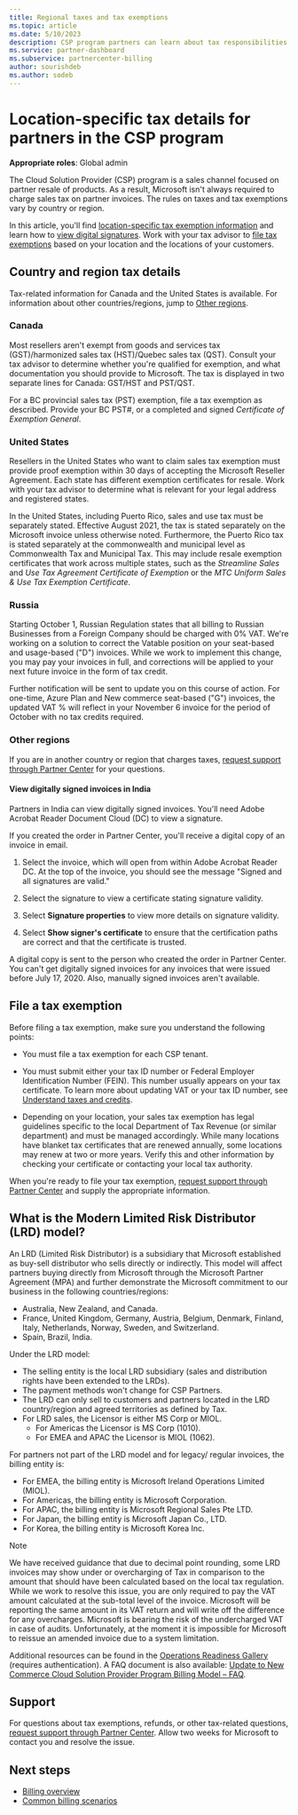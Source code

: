 ```yaml
---
title: Regional taxes and tax exemptions
ms.topic: article
ms.date: 5/10/2023
description: CSP program partners can learn about tax responsibilities per region, how to submit tax exemptions for CSP sales, and how to get support for tax questions.
ms.service: partner-dashboard
ms.subservice: partnercenter-billing
author: sourishdeb
ms.author: sodeb
---
```


# Location-specific tax details for partners in the CSP program

**Appropriate roles**: Global admin

The Cloud Solution Provider (CSP) program is a sales channel focused on partner resale of products. As a result, Microsoft isn't always required to charge sales tax on partner invoices. The rules on taxes and tax exemptions vary by country or region.

In this article, you'll find [location-specific tax exemption information](#country-and-region-tax-details) and learn how to [view digital signatures](#view-digitally-signed-invoices-in-india). Work with your tax advisor to [file tax exemptions](#file-a-tax-exemption) based on your location and the locations of your customers.

## Country and region tax details

Tax-related information for Canada and the United States is available. For information about other countries/regions, jump to [Other regions](#other-regions).

### Canada

Most resellers aren't exempt from goods and services tax (GST)/harmonized sales tax (HST)/Quebec sales tax (QST). Consult your tax advisor to determine whether you're qualified for exemption, and what documentation you should provide to Microsoft. The tax is displayed in two separate lines for Canada: GST/HST and PST/QST.

For a BC provincial sales tax (PST) exemption, file a tax exemption as described. Provide your BC PST#, or a completed and signed *Certificate of Exemption General*.

### United States

Resellers in the United States who want to claim sales tax exemption must provide proof exemption within 30 days of accepting the Microsoft Reseller Agreement. Each state has different exemption certificates for resale. Work with your tax advisor to determine what is relevant for your legal address and registered states.

In the United States, including Puerto Rico, sales and use tax must be separately stated. Effective August 2021, the tax is stated separately on the Microsoft invoice unless otherwise noted. Furthermore, the Puerto Rico tax is stated separately at the commonwealth and municipal level as Commonwealth Tax and Municipal Tax. This may include resale exemption certificates that work across multiple states, such as the *Streamline Sales* and *Use Tax Agreement Certificate of Exemption* or the *MTC Uniform Sales & Use Tax Exemption Certificate*.

### Russia

Starting October 1, Russian Regulation states that all billing to Russian Businesses from a Foreign Company should be charged with 0% VAT. We're working on a solution to correct the Vatable position on your seat-based and usage-based ("D") invoices. While we work to implement this change, you may pay your invoices in full, and corrections will be applied to your next future invoice in the form of tax credit.

Further notification will be sent to update you on this course of action. For one-time, Azure Plan and New commerce seat-based ("G") invoices, the updated VAT % will reflect in your November 6 invoice for the period of October with no tax credits required.

### Other regions

If you are in another country or region that charges taxes, [request support through Partner Center](#support) for your questions.

#### View digitally signed invoices in India

Partners in India can view digitally signed invoices. You'll need Adobe Acrobat Reader Document Cloud (DC) to view a signature.

If you created the order in Partner Center, you'll receive a digital copy of an invoice in email.

1. Select the invoice, which will open from within Adobe Acrobat Reader DC. At the top of the invoice, you should see the message "Signed and all signatures are valid."

2. Select the signature to view a certificate stating signature validity.

3. Select **Signature properties** to view more details on signature validity.

4. Select **Show signer's certificate** to ensure that the certification paths are correct and that the certificate is trusted.

A digital copy is sent to the person who created the order in Partner Center. You can't get digitally signed invoices for any invoices that were issued before July 17, 2020. Also, manually signed invoices aren't available.

## File a tax exemption

Before filing a tax exemption, make sure you understand the following points:

- You must file a tax exemption for each CSP tenant.

- You must submit either your tax ID number or Federal Employer Identification Number (FEIN). This number usually appears on your tax certificate. To learn more about updating VAT or your tax ID number, see [Understand taxes and credits](./organization-tax-info.md#add-a-vatid-to-your-billing-profile).

- Depending on your location, your sales tax exemption has legal guidelines specific to the local Department of Tax Revenue (or similar department) and must be managed accordingly. While many locations have blanket tax certificates that are renewed annually, some locations may renew at two or more years. Verify this and other information by checking your certificate or contacting your local tax authority.

When you're ready to file your tax exemption, [request support through Partner Center](#support) and supply the appropriate information.

## What is the Modern Limited Risk Distributor (LRD) model?

An LRD (Limited Risk Distributor) is a subsidiary that Microsoft established as buy-sell distributor who sells directly or indirectly. This model will affect partners buying directly from Microsoft through the Microsoft Partner Agreement (MPA) and further demonstrate the Microsoft commitment to our business in the following countries/regions:

- Australia, New Zealand, and Canada.
- France, United Kingdom, Germany, Austria, Belgium, Denmark, Finland, Italy, Netherlands, Norway, Sweden, and Switzerland.
- Spain, Brazil, India.

Under the LRD model:

- The selling entity is the local LRD subsidiary (sales and distribution rights have been extended to the LRDs).
- The payment methods won't change for CSP Partners.
- The LRD can only sell to customers and partners located in the LRD country/region and agreed territories as defined by Tax.
- For LRD sales, the Licensor is either MS Corp or MIOL.
  - For Americas the Licensor is MS Corp (1010).
  - For EMEA and APAC the Licensor is MIOL (1062).

For partners not part of the LRD model and for legacy/ regular invoices, the billing entity is:

- For EMEA, the billing entity is Microsoft Ireland Operations Limited (MIOL).
- For Americas, the billing entity is Microsoft Corporation.
- For APAC, the billing entity is Microsoft Regional Sales Pte LTD.
- For Japan, the billing entity is Microsoft Japan Co., LTD.
- For Korea, the billing entity is Microsoft Korea Inc.

> [!NOTE]
> We have received guidance that due to decimal point rounding, some LRD invoices may show under or overcharging of Tax in comparison to the amount that should have been calculated based on the local tax regulation. While we work to resolve this issue, you are only required to pay the VAT amount calculated at the sub-total level of the invoice. Microsoft will be reporting the same amount in its VAT return and will write off the difference for any overcharges. Microsoft is bearing the risk of the undercharged VAT in case of audits. Unfortunately, at the moment it is impossible for Microsoft to reissue an amended invoice due to a system limitation.
>
> Additional resources can be found in the [Operations Readiness Gallery](https://partner.microsoft.com/resources/collection/update-to-new-commerce-cloud-solution-provider-program-billing-model#/) (requires authentication). A FAQ document is also available: [Update to New Commerce Cloud Solution Provider Program Billing Model – FAQ](https://partner.microsoft.com/resources/detail/new-commerce-cloud-solution-provider-program-billing-model-faq-update-pdf).

## Support

For questions about tax exemptions, refunds, or other tax-related questions, [request support through Partner Center](https://partner.microsoft.com/support/v2/?stage=2&topicid=92930319-ced6-c18b-d7a6-d62b22d60aa5). Allow two weeks for Microsoft to contact you and resolve the issue.

## Next steps

- [Billing overview](./billing.md)
- [Common billing scenarios](./common-billing-scenarios.md)
